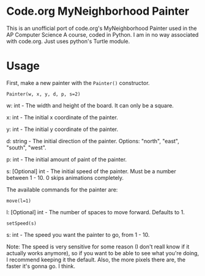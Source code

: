# Code.org MyNeighborhood Painter

This is an unofficial port of code.org's MyNeighborhood Painter used in the AP Computer Science A course, coded in Python. I am in no way associated with code.org. Just uses python's Turtle module.

# Usage

First, make a new painter with the `Painter()` constructor.

`Painter(w, x, y, d, p, s=2)`

w: int - The width and height of the board. It can only be a square.

x: int - The initial x coordinate of the painter.

y: int - The initial y coordinate of the painter.

d: string - The initial direction of the painter. Options: "north", "east", "south", "west".

p: int - The initial amount of paint of the painter.

s: [Optional] int - The initial speed of the painter. Must be a number between 1 - 10. 0 skips animations completely.

The available commands for the painter are:

`move(l=1)`

l: [Optional] int - The number of spaces to move forward. Defaults to 1.

`setSpeed(s)`

s: int - The speed you want the painter to go, from 1 - 10.

Note: The speed is very sensitive for some reason (I don't reall know if it actually works anymore), so if you want to be able to see what you're doing, I recommend keeping it the default. Also, the more pixels there are, the faster it's gonna go. I think.
